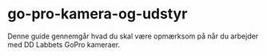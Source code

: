 # go-pro-kamera-og-udstyr
Denne guide gennemgår hvad du skal være opmærksom på når du arbejder med DD Labbets GoPro kameraer.
